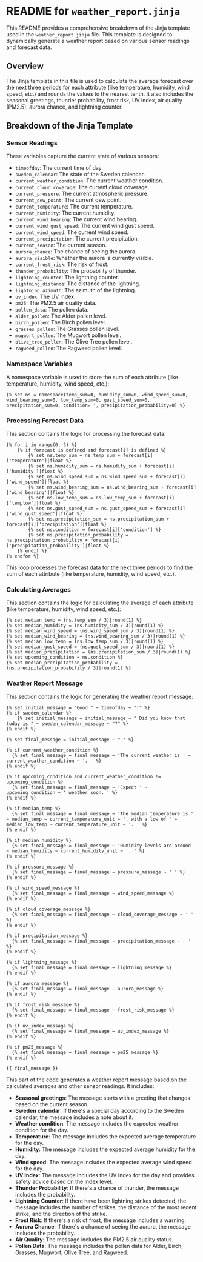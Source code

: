 # README for `weather_report.jinja`

This README provides a comprehensive breakdown of the Jinja template used in the `weather_report.jinja` file. This template is designed to dynamically generate a weather report based on various sensor readings and forecast data.

## Overview

The Jinja template in this file is used to calculate the average forecast over the next three periods for each attribute (like temperature, humidity, wind speed, etc.) and rounds the values to the nearest tenth. It also includes the seasonal greetings, thunder probability, frost risk, UV index, air quality (PM2.5), aurora chance, and lightning counter.

## Breakdown of the Jinja Template

### Sensor Readings

These variables capture the current state of various sensors:

- `timeofday`: The current time of day.
- `sweden_calendar`: The state of the Sweden calendar.
- `current_weather_condition`: The current weather condition.
- `current_cloud_coverage`: The current cloud coverage.
- `current_pressure`: The current atmospheric pressure.
- `current_dew_point`: The current dew point.
- `current_temperature`: The current temperature.
- `current_humidity`: The current humidity.
- `current_wind_bearing`: The current wind bearing.
- `current_wind_gust_speed`: The current wind gust speed.
- `current_wind_speed`: The current wind speed.
- `current_precipitation`: The current precipitation.
- `current_season`: The current season.
- `aurora_chance`: The chance of seeing the aurora.
- `aurora_visible`: Whether the aurora is currently visible.
- `current_frost_risk`: The risk of frost.
- `thunder_probability`: The probability of thunder.
- `lightning_counter`: The lightning counter.
- `lightning_distance`: The distance of the lightning.
- `lightning_azimuth`: The azimuth of the lightning.
- `uv_index`: The UV index.
- `pm25`: The PM2.5 air quality data.
- `pollen_data`: The pollen data.
- `alder_pollen`: The Alder pollen level.
- `birch_pollen`: The Birch pollen level.
- `grasses_pollen`: The Grasses pollen level.
- `mugwort_pollen`: The Mugwort pollen level.
- `olive_tree_pollen`: The Olive Tree pollen level.
- `ragweed_pollen`: The Ragweed pollen level.

### Namespace Variables

A namespace variable is used to store the sum of each attribute (like temperature, humidity, wind speed, etc.):

```jinja
{% set ns = namespace(temp_sum=0, humidity_sum=0, wind_speed_sum=0, wind_bearing_sum=0, low_temp_sum=0, gust_speed_sum=0, precipitation_sum=0, condition='', precipitation_probability=0) %}
```

### Processing Forecast Data

This section contains the logic for processing the forecast data:

```jinja
{% for i in range(0, 3) %}
    {% if forecast is defined and forecast[i] is defined %}
        {% set ns.temp_sum = ns.temp_sum + forecast[i]['temperature']|float %}
        {% set ns.humidity_sum = ns.humidity_sum + forecast[i]['humidity']|float %}
        {% set ns.wind_speed_sum = ns.wind_speed_sum + forecast[i]['wind_speed']|float %}
        {% set ns.wind_bearing_sum = ns.wind_bearing_sum + forecast[i]['wind_bearing']|float %}
        {% set ns.low_temp_sum = ns.low_temp_sum + forecast[i]['templow']|float %}
        {% set ns.gust_speed_sum = ns.gust_speed_sum + forecast[i]['wind_gust_speed']|float %}
        {% set ns.precipitation_sum = ns.precipitation_sum + forecast[i]['precipitation']|float %}
        {% set ns.condition = forecast[i]['condition'] %}
        {% set ns.precipitation_probability = ns.precipitation_probability + forecast[i]['precipitation_probability']|float %}
    {% endif %}
{% endfor %}
```

This loop processes the forecast data for the next three periods to find the sum of each attribute (like temperature, humidity, wind speed, etc.).

### Calculating Averages

This section contains the logic for calculating the average of each attribute (like temperature, humidity, wind speed, etc.):

```jinja
{% set median_temp = (ns.temp_sum / 3)|round(1) %}
{% set median_humidity = (ns.humidity_sum / 3)|round(1) %}
{% set median_wind_speed = (ns.wind_speed_sum / 3)|round(1) %}
{% set median_wind_bearing = (ns.wind_bearing_sum / 3)|round(1) %}
{% set median_low_temp = (ns.low_temp_sum / 3)|round(1) %}
{% set median_gust_speed = (ns.gust_speed_sum / 3)|round(1) %}
{% set median_precipitation = (ns.precipitation_sum / 3)|round(1) %}
{% set upcoming_condition = ns.condition %}
{% set median_precipitation_probability = (ns.precipitation_probability / 3)|round(1) %}
```

### Weather Report Message

This section contains the logic for generating the weather report message:

```jinja
{% set initial_message = "Good " ~ timeofday ~ "!" %}
{% if sweden_calendar %}
    {% set initial_message = initial_message ~ " Did you know that today is " ~ sweden_calendar_message ~ "?" %}
{% endif %}

{% set final_message = initial_message ~ " " %}

{% if current_weather_condition %}
  {% set final_message = final_message ~ 'The current weather is ' ~ current_weather_condition ~ '. ' %}
{% endif %}

{% if upcoming_condition and current_weather_condition != upcoming_condition %}
  {% set final_message = final_message ~ 'Expect ' ~ upcoming_condition ~ ' weather soon. ' %}
{% endif %}

{% if median_temp %}
  {% set final_message = final_message ~ 'The median temperature is ' ~ median_temp ~ current_temperature_unit ~ ', with a low of ' ~ median_low_temp ~ current_temperature_unit ~ '. ' %}
{% endif %}

{% if median_humidity %}
  {% set final_message = final_message ~ 'Humidity levels are around ' ~ median_humidity ~ current_humidity_unit ~ '. ' %}
{% endif %}

{% if pressure_message %}
  {% set final_message = final_message ~ pressure_message ~ ' ' %}
{% endif %}

{% if wind_speed_message %}
  {% set final_message = final_message ~ wind_speed_message %}
{% endif %}

{% if cloud_coverage_message %}
  {% set final_message = final_message ~ cloud_coverage_message ~ ' ' %}
{% endif %}

{% if precipitation_message %}
  {% set final_message = final_message ~ precipitation_message ~ ' ' %}
{% endif %}

{% if lightning_message %}
  {% set final_message = final_message ~ lightning_message %}
{% endif %}

{% if aurora_message %}
  {% set final_message = final_message ~ aurora_message %}
{% endif %}

{% if frost_risk_message %}
  {% set final_message = final_message ~ frost_risk_message %}
{% endif %}

{% if uv_index_message %}
  {% set final_message = final_message ~ uv_index_message %}
{% endif %}

{% if pm25_message %}
  {% set final_message = final_message ~ pm25_message %}
{% endif %}

{{ final_message }}
```

This part of the code generates a weather report message based on the calculated averages and other sensor readings. It includes:

- **Seasonal greetings**: The message starts with a greeting that changes based on the current season.
- **Sweden calendar**: If there's a special day according to the Sweden calendar, the message includes a note about it.
- **Weather condition**: The message includes the expected weather condition for the day.
- **Temperature**: The message includes the expected average temperature for the day.
- **Humidity**: The message includes the expected average humidity for the day.
- **Wind speed**: The message includes the expected average wind speed for the day.
- **UV Index**: The message includes the UV Index for the day and provides safety advice based on the index level.
- **Thunder Probability**: If there's a chance of thunder, the message includes the probability.
- **Lightning Counter**: If there have been lightning strikes detected, the message includes the number of strikes, the distance of the most recent strike, and the direction of the strike.
- **Frost Risk**: If there's a risk of frost, the message includes a warning.
- **Aurora Chance**: If there's a chance of seeing the aurora, the message includes the probability.
- **Air Quality**: The message includes the PM2.5 air quality status.
- **Pollen Data**: The message includes the pollen data for Alder, Birch, Grasses, Mugwort, Olive Tree, and Ragweed.
